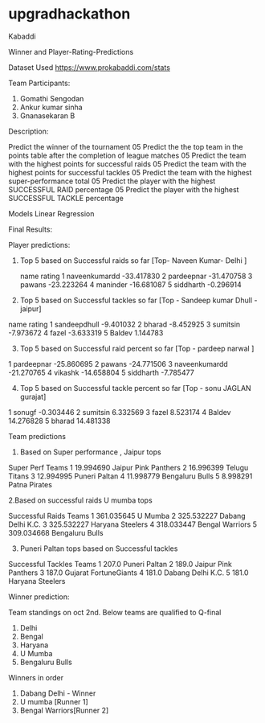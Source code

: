 # upgradhackathon
 Kabaddi


Winner and Player-Rating-Predictions

Dataset Used
https://www.prokabaddi.com/stats

Team Participants:
1. Gomathi Sengodan
2. Ankur kumar sinha
3. Gnanasekaran B

Description:

Predict the winner of the tournament	05
Predict the the top team in the points table after the completion of league matches	05
Predict the team with the highest points for successful raids	05
Predict the team with the highest points for successful tackles	05
Predict the team with the highest super-performance total	05
Predict the player with the highest SUCCESSFUL RAID percentage	05
Predict the player with the highest SUCCESSFUL TACKLE percentage

Models
Linear Regression 

Final Results:

Player predictions:

1. Top 5 based on Successful raids so far [Top- Naveen Kumar- Delhi ]

	name	rating
1	naveenkumardd	-33.417830
2	pardeepnar	-31.470758
3	pawans	-23.223264
4	maninder	-16.681087
5	siddharth	-0.296914

2. Top 5 based on Successful tackles so far [Top - Sandeep kumar Dhull - jaipur]

name	rating
1	sandeepdhull	-9.401032
2	bharad	-8.452925
3	sumitsin	-7.973672
4	fazel	-3.633319
5	Baldev	1.144783

3. Top 5 based on Successful raid percent so far [Top - pardeep narwal ]

1	pardeepnar	-25.860695
2	pawans	-24.771506
3	naveenkumardd	-21.270765
4	vikashk	-14.658804
5	siddharth	-7.785477

4. Top 5 based on Successful tackle percent so far [Top - sonu JAGLAN gurajat]

1	sonugf	-0.303446
2	sumitsin	6.332569
3	fazel	8.523174
4	Baldev	14.276828
5	bharad	14.481338


Team predictions

1. Based on Super performance , Jaipur tops

Super Perf	Teams
1	19.994690	Jaipur Pink Panthers
2	16.996399	Telugu Titans
3	12.994995	Puneri Paltan
4	11.998779	Bengaluru Bulls
5	8.998291	Patna Pirates

2.Based on successful raids  U mumba tops

Successful Raids	Teams
1	361.035645	U Mumba
2	325.532227	Dabang Delhi K.C.
3	325.532227	Haryana Steelers
4       318.033447	Bengal Warriors
5	309.034668	Bengaluru Bulls


3. Puneri Paltan tops based on Successful tackles

Successful Tackles	Teams
1	207.0	Puneri Paltan
2	189.0	Jaipur Pink Panthers
3	187.0	Gujarat FortuneGiants
4	181.0	Dabang Delhi K.C.
5	181.0	Haryana Steelers


Winner prediction:

Team standings on oct 2nd. Below teams are qualified to Q-final

1. Delhi
2. Bengal 
3. Haryana
4. U Mumba
5. Bengaluru Bulls


Winners in order

1. Dabang Delhi - Winner
2. U mumba [Runner 1]
3. Bengal Warriors[Runner 2]
